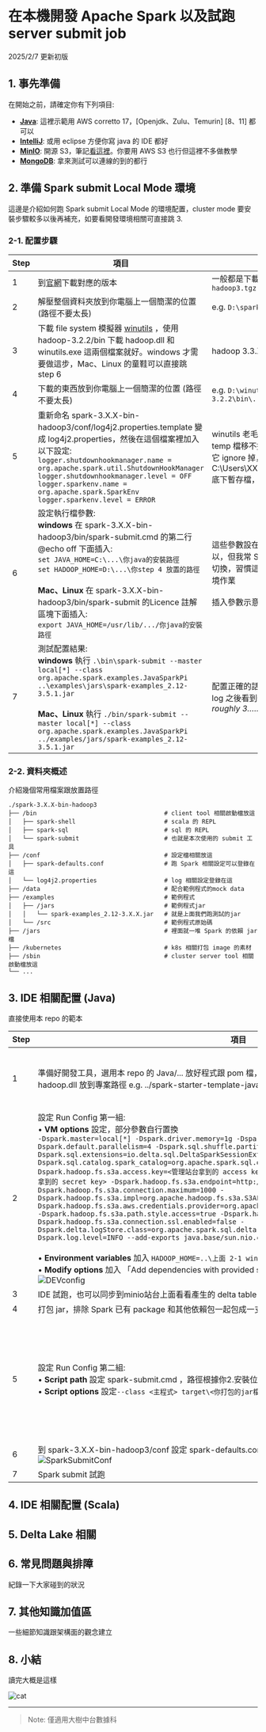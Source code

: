 # 在本機開發 Apache Spark 以及試跑 server submit job

2025/2/7 更新初版

## 1. 事先準備

在開始之前，請確定你有下列項目:
- [**Java**](https://docs.aws.amazon.com/corretto/latest/corretto-17-ug/downloads-list.html): 這裡示範用 AWS corretto 17，[Openjdk、Zulu、Temurin] [8、11] 都可以
- [**IntelliJ**](https://www.jetbrains.com/idea/download/): 或用 eclipse 方便你寫 java 的 IDE 都好
- [**MinIO**](https://hub.docker.com/r/minio/minio): 開源 S3，筆記[看這裡](https://github.com/RcZo-2/spark-starter-template/tree/main/Minio)。你要用 AWS S3 也行但這裡不多做教學
- [**MongoDB**](https://hub.docker.com/_/mongo): 拿來測試可以連線的到的都行
## 2. 準備 Spark submit Local Mode 環境

這邊是介紹如何跑 Spark submit Local Mode 的環境配置，cluster mode 要安裝步驟較多以後再補充，如要看開發環境相關可直接跳 3.

### 2-1. 配置步驟

| **Step** | **項目** | **Memo** |
| --- | ------ | --- |
| 1 | 到[官網](https://archive.apache.org/dist/spark/)下載對應的版本 | 一般都是下載 `spark-3.X.X-bin-hadoop3.tgz` |
| 2 | 解壓整個資料夾放到你電腦上一個簡潔的位置 (路徑不要太長) | e.g. `D:\spark-3.5.1-bin-hadoop3` |
| 3 | 下載 file system 模擬器 [winutils](https://github.com/cdarlint/winutils/tree/master) ，使用 hadoop-3.2.2/bin 下載 hadoop.dll 和 winutils.exe 這兩個檔案就好。windows 才需要做這步，Mac、Linux 的童鞋可以直接跳 step 6 | hadoop 3.3.X 會翻車 |
| 4 | 下載的東西放到你電腦上一個簡潔的位置 (路徑不要太長) | e.g. `D:\winutils\hadoop-3.2.2\bin\...` |
| 5 | 重新命名 spark-3.X.X-bin-hadoop3/conf/log4j2.properties.template 變成 log4j2.properties，然後在這個檔案裡加入以下設定:<br>`logger.shutdownhookmanager.name = org.apache.spark.util.ShutdownHookManager`<br>`logger.shutdownhookmanager.level = OFF`<br>`logger.sparkenv.name = org.apache.spark.SparkEnv`<br>`logger.sparkenv.level = ERROR` |winutils 老毛病，後續跑程式會有 temp 檔移不掉的錯誤，只能加這個把它 ignore 掉，然後偶爾再去清 C:\Users\XXX\AppData\Local\Temp 底下暫存檔，可憐|
| 6 | 設定執行檔參數:<br>**windows** 在 spark-3.X.X-bin-hadoop3/bin/spark-submit.cmd 的第二行 @echo off 下面插入:<br>`set JAVA_HOME=C:\...\你java的安裝路徑`<br>`set HADOOP_HOME=D:\...\你step 4 放置的路徑`<br><br>**Mac、Linux** 在 spark-3.X.X-bin-hadoop3/bin/spark-submit 的Licence 註解區塊下面插入:<br>`export JAVA_HOME=/usr/lib/.../你java的安裝路徑` | 這些參數設在電腦的環境變數也可以，但我常 Spark+Java 多版本組合切換，習慣這樣子去設定可以獨立環境作業<br> <br> 插入參數示意: ![addenv](https://github.com/RcZo-2/spark-starter-template/blob/main/assets/images/addenv.png) |
| 7 | 測試配置結果:<br>**windows** 執行 `.\bin\spark-submit --master local[*] --class org.apache.spark.examples.JavaSparkPi ..\examples\jars\spark-examples_2.12-3.5.1.jar`<br><br>**Mac、Linux** 執行 `./bin/spark-submit --master local[*] --class org.apache.spark.examples.JavaSparkPi ../examples/jars/spark-examples_2.12-3.5.1.jar` | 配置正確的話，理論上會跑一堆 INFO log 之後看到一行算出來 *Pi is roughly 3……* ![runPi](https://raw.githubusercontent.com/RcZo-2/spark-starter-template/refs/heads/main/assets/images/runPi.png)

### 2-2. 資料夾概述

介紹幾個常用檔案跟放置路徑

    ./spark-3.X.X-bin-hadoop3
    ├── /bin                                    # client tool 相關啟動檔放這
    │   ├── spark-shell                         # scala 的 REPL
    │   ├── spark-sql                           # sql 的 REPL
    │   └── spark-submit                        # 也就是本次使用的 submit 工具
    ├── /conf                                   # 設定檔相關放這
    │   ├── spark-defaults.conf                 # 跑 Spark 相關設定可以登錄在這
    │   └── log4j2.properties                   # log 相關設定登錄在這
    ├── /data                                   # 配合範例程式的mock data
    ├── /examples                               # 範例程式
    │   ├── /jars                               # 範例程式jar
    │   │   └── spark-examples_2.12-3.X.X.jar   # 就是上面我們跑測試的jar
    │   └── /src                                # 範例程式原始碼
    ├── /jars                                   # 裡面就一堆 Spark 的依賴 jar 檔
    ├── /kubernetes                             # k8s 相關打包 image 的素材
    ├── /sbin                                   # cluster server tool 相關啟動檔放這
    └── ...

## 3. IDE 相關配置 (Java)

直接使用本 repo 的範本

| **Step** | **項目** | **Memo** |
| --- | --- | --- |
| 1 |準備好開發工具，選用本 repo 的 Java/... 放好程式跟 pom 檔，然後 windows 的同學要 copy 2-1.3 的 hadoop.dll 放到專案路徑 e.g. ../spark-starter-template-java/hadoop.dll 這樣 |務必確認 Java 版本和 Spark 版本要和上面一樣|
| 2 |設定 Run Config 第一組:<br>• **VM options** 設定，部分參數自行置換<br> `-Dspark.master=local[*] -Dspark.driver.memory=1g -Dspark.executor.memory=1g -Dspark.default.parallelism=4 -Dspark.sql.shuffle.partitions=1 -Dspark.sql.extensions=io.delta.sql.DeltaSparkSessionExtension -Dspark.sql.catalog.spark_catalog=org.apache.spark.sql.delta.catalog.DeltaCatalog -Dspark.hadoop.fs.s3a.access.key=<管理站台拿到的 access key> -Dspark.hadoop.fs.s3a.secret.key=<管理站台拿到的 secret key> -Dspark.hadoop.fs.s3a.endpoint=http://<你啟 minio 服務的 endpoint ip>:9090 -Dspark.hadoop.fs.s3a.connection.maximum=1000 -Dspark.hadoop.fs.s3a.impl=org.apache.hadoop.fs.s3a.S3AFileSystem -Dspark.hadoop.fs.s3a.aws.credentials.provider=org.apache.hadoop.fs.s3a.SimpleAWSCredentialsProvider -Dspark.hadoop.fs.s3a.path.style.access=true -Dspark.hadoop.fs.s3a.fast.upload=true -Dspark.hadoop.fs.s3a.connection.ssl.enabled=false -Dspark.delta.logStore.class=org.apache.spark.sql.delta.storage.S3SingleDriverLogStore -Dspark.log.level=INFO --add-exports java.base/sun.nio.ch=ALL-UNNAMED` <br><br> • **Environment variables** 加入 `HADOOP_HOME=..\上面 2-1 winutilS 路徑`<br>• **Modify options** 加入 「Add dependencies with provided scope to classpath」<br>![DEVconfig](https://raw.githubusercontent.com/RcZo-2/spark-starter-template/refs/heads/main/assets/images/DEVconfig.png)|其他常用 Config [官方連結](https://spark.apache.org/docs/latest/configuration.html)都有，這裡不多說明 <br>eclipse 作法待補|
| 3 |IDE 試跑，也可以同步到minio站台上面看看產生的 delta table 實體||
| 4 |打包 jar，排除 Spark 已有 package 和其他依賴包一起包成一支，詳見 pom 檔  ||
| 5 |設定 Run Config 第二組:<br>• **Script path** 設定 spark-submit.cmd ，路徑根據你2.安裝位置<br>• **Script options** 設定`--class <主程式> target\<你打包的jar檔>` 如下示意![SparkSubmitConf](https://raw.githubusercontent.com/RcZo-2/spark-starter-template/refs/heads/main/assets/images/Submitconfig.png)|windows 的話理論上會透過 powershell 跑，沒成功的話試試 **Interpreter path** 放 powershell 的執行檔位置|
| 6 |到 spark-3.X.X-bin-hadoop3/conf 設定 spark-defaults.conf ，轉換 step 2 的 -Dspark 相關設定如下格式:<br>![SparkSubmitConf](https://raw.githubusercontent.com/RcZo-2/spark-starter-template/refs/heads/main/assets/images/SparkSubmitConf.png)||
| 7 |Spark submit 試跑 ||

## 4. IDE 相關配置 (Scala)

## 5. Delta Lake 相關

## 6. 常見問題與排障
紀錄一下大家碰到的狀況

## 7. 其他知識加值區
一些細節知識跟架構面的觀念建立

## 8. 小結
讀完大概是這樣

![cat](https://raw.githubusercontent.com/RcZo-2/spark-starter-template/refs/heads/main/assets/images/buffering-loading.gif)


---

> Note: 僅適用大樹中台數據科
>
